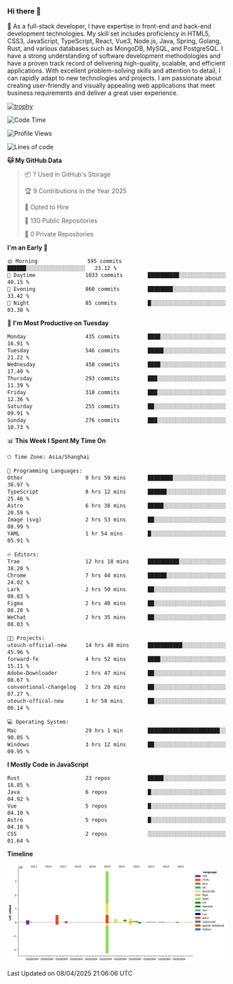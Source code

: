### Hi there 👋

🌱 As a full-stack developer, I have expertise in front-end and back-end development technologies. My skill set includes proficiency in HTML5, CSS3, JavaScript, TypeScript, React, Vue3, Node.js, Java, Spring, Golang, Rust, and various databases such as MongoDB, MySQL, and PostgreSQL. I have a strong understanding of software development methodologies and have a proven track record of delivering high-quality, scalable, and efficient applications. With excellent problem-solving skills and attention to detail, I can rapidly adapt to new technologies and projects. I am passionate about creating user-friendly and visually appealing web applications that meet business requirements and deliver a great user experience.

[![trophy](https://github-profile-trophy.vercel.app/?username=elton&rank=SECRET,SSS,SS,S,AAA,AA,A&theme=onedark&no-frame=true&margin-w=10)](https://github.com/ryo-ma/github-profile-trophy)

<!--START_SECTION:waka-->
![Code Time](http://img.shields.io/badge/Code%20Time-1%2C497%20hrs%2050%20mins-blue)

![Profile Views](http://img.shields.io/badge/Profile%20Views-0-blue)

![Lines of code](https://img.shields.io/badge/From%20Hello%20World%20I%27ve%20Written-5.6%20million%20lines%20of%20code-blue)

**🐱 My GitHub Data** 

> 📦 ? Used in GitHub's Storage 
 > 
> 🏆 9 Contributions in the Year 2025
 > 
> 💼 Opted to Hire
 > 
> 📜 130 Public Repositories 
 > 
> 🔑 0 Private Repositories 
 > 
**I'm an Early 🐤** 

```text
🌞 Morning                595 commits         ██████░░░░░░░░░░░░░░░░░░░   23.12 % 
🌆 Daytime                1033 commits        ██████████░░░░░░░░░░░░░░░   40.15 % 
🌃 Evening                860 commits         ████████░░░░░░░░░░░░░░░░░   33.42 % 
🌙 Night                  85 commits          █░░░░░░░░░░░░░░░░░░░░░░░░   03.30 % 
```
📅 **I'm Most Productive on Tuesday** 

```text
Monday                   435 commits         ████░░░░░░░░░░░░░░░░░░░░░   16.91 % 
Tuesday                  546 commits         █████░░░░░░░░░░░░░░░░░░░░   21.22 % 
Wednesday                450 commits         ████░░░░░░░░░░░░░░░░░░░░░   17.49 % 
Thursday                 293 commits         ███░░░░░░░░░░░░░░░░░░░░░░   11.39 % 
Friday                   318 commits         ███░░░░░░░░░░░░░░░░░░░░░░   12.36 % 
Saturday                 255 commits         ██░░░░░░░░░░░░░░░░░░░░░░░   09.91 % 
Sunday                   276 commits         ███░░░░░░░░░░░░░░░░░░░░░░   10.73 % 
```


📊 **This Week I Spent My Time On** 

```text
🕑︎ Time Zone: Asia/Shanghai

💬 Programming Languages: 
Other                    9 hrs 59 mins       ████████░░░░░░░░░░░░░░░░░   30.97 % 
TypeScript               8 hrs 12 mins       ██████░░░░░░░░░░░░░░░░░░░   25.46 % 
Astro                    6 hrs 38 mins       █████░░░░░░░░░░░░░░░░░░░░   20.59 % 
Image (svg)              2 hrs 53 mins       ██░░░░░░░░░░░░░░░░░░░░░░░   08.99 % 
YAML                     1 hr 54 mins        █░░░░░░░░░░░░░░░░░░░░░░░░   05.91 % 

🔥 Editors: 
Trae                     12 hrs 18 mins      ██████████░░░░░░░░░░░░░░░   38.20 % 
Chrome                   7 hrs 44 mins       ██████░░░░░░░░░░░░░░░░░░░   24.02 % 
Lark                     2 hrs 50 mins       ██░░░░░░░░░░░░░░░░░░░░░░░   08.83 % 
Figma                    2 hrs 40 mins       ██░░░░░░░░░░░░░░░░░░░░░░░   08.28 % 
WeChat                   2 hrs 35 mins       ██░░░░░░░░░░░░░░░░░░░░░░░   08.03 % 

🐱‍💻 Projects: 
utouch-official-new      14 hrs 48 mins      ███████████░░░░░░░░░░░░░░   45.96 % 
forward-fe               4 hrs 52 mins       ████░░░░░░░░░░░░░░░░░░░░░   15.11 % 
Adobe-Downloader         2 hrs 47 mins       ██░░░░░░░░░░░░░░░░░░░░░░░   08.67 % 
conventional-changelog   2 hrs 20 mins       ██░░░░░░░░░░░░░░░░░░░░░░░   07.27 % 
utouch-offical-new       1 hr 58 mins        ██░░░░░░░░░░░░░░░░░░░░░░░   06.14 % 

💻 Operating System: 
Mac                      29 hrs 1 min        ███████████████████████░░   90.05 % 
Windows                  3 hrs 12 mins       ██░░░░░░░░░░░░░░░░░░░░░░░   09.95 % 
```

**I Mostly Code in JavaScript** 

```text
Rust                     23 repos            █████░░░░░░░░░░░░░░░░░░░░   18.85 % 
Java                     6 repos             █░░░░░░░░░░░░░░░░░░░░░░░░   04.92 % 
Vue                      5 repos             █░░░░░░░░░░░░░░░░░░░░░░░░   04.10 % 
Astro                    5 repos             █░░░░░░░░░░░░░░░░░░░░░░░░   04.10 % 
CSS                      2 repos             ░░░░░░░░░░░░░░░░░░░░░░░░░   01.64 % 
```



**Timeline**

![Lines of Code chart](https://raw.githubusercontent.com/elton/elton/main/assets/bar_graph.png)


 Last Updated on 08/04/2025 21:06:06 UTC
<!--END_SECTION:waka-->

<!--
**elton/elton** is a ✨ _special_ ✨ repository because its `README.md` (this file) appears on your GitHub profile.

Here are some ideas to get you started:

- 🔭 I’m currently working on ...
- 🌱 I’m currently learning ...
- 👯 I’m looking to collaborate on ...
- 🤔 I’m looking for help with ...
- 💬 Ask me about ...
- 📫 How to reach me: ...
- 😄 Pronouns: ...
- ⚡ Fun fact: ...
-->
